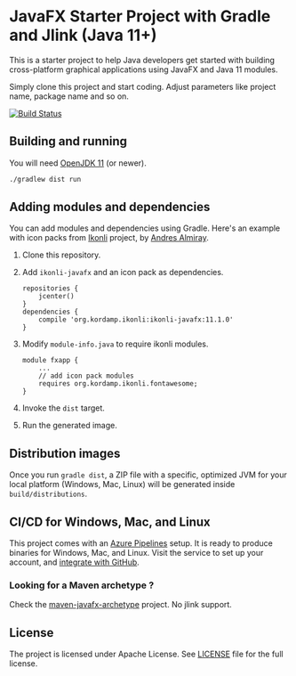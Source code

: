 # JavaFX Starter Project with Gradle and Jlink (Java 11+)

This is a starter project to help Java developers get started with building cross-platform graphical applications using JavaFX and Java 11 modules.

Simply clone this project and start coding. Adjust parameters like project name, package name and so on.

[![Build Status](https://dev.azure.com/brunoborges-github/javafx-jlink-starter-gradle/_apis/build/status/brunoborges.javafx-jlink-starter-gradle?branchName=master&label=Build)](https://dev.azure.com/brunoborges-github/javafx-jlink-starter-gradle/_build/latest?definitionId=1&branchName=master)

## Building and running

You will need [OpenJDK 11](http://jdk.java.net/11/) (or newer).

```bash
./gradlew dist run
```

## Adding modules and dependencies

You can add modules and dependencies using Gradle. Here's an example with icon packs from [Ikonli](https://aalmiray.github.io/ikonli/) project, by [Andres Almiray](http://andresalmiray.com/).

1. Clone this repository.
1. Add `ikonli-javafx` and an icon pack as dependencies.

    ```
    repositories {
        jcenter()
    }
    dependencies {
        compile 'org.kordamp.ikonli:ikonli-javafx:11.1.0'
    }
    ```

1. Modify `module-info.java` to require ikonli modules.

    ```
    module fxapp {
        ...
        // add icon pack modules
        requires org.kordamp.ikonli.fontawesome;
    }
    ```

1. Invoke the `dist` target.
1. Run the generated image.

## Distribution images

Once you run `gradle dist`, a ZIP file with a specific, optimized JVM for your local platform (Windows, Mac, Linux) will be generated inside `build/distributions`.

## CI/CD for Windows, Mac, and Linux

This project comes with an [Azure Pipelines](https://azure.microsoft.com/en-us/services/devops/pipelines/) setup. It is ready to produce binaries for Windows, Mac, and Linux. Visit the service to set up your account, and [integrate with GitHub](https://medium.com/microsoftazure/build-pipelines-for-github-projects-59dd9229a758).

### Looking for a Maven archetype ?

Check the [maven-javafx-archetype](https://github.com/brunoborges/maven-javafx-archetype) project. No jlink support.

## License

The project is licensed under Apache License. See [LICENSE](https://raw.githubusercontent.com/brunoborges/javafx-jlink-starter-gradle/master/LICENSE) file for the full license.
